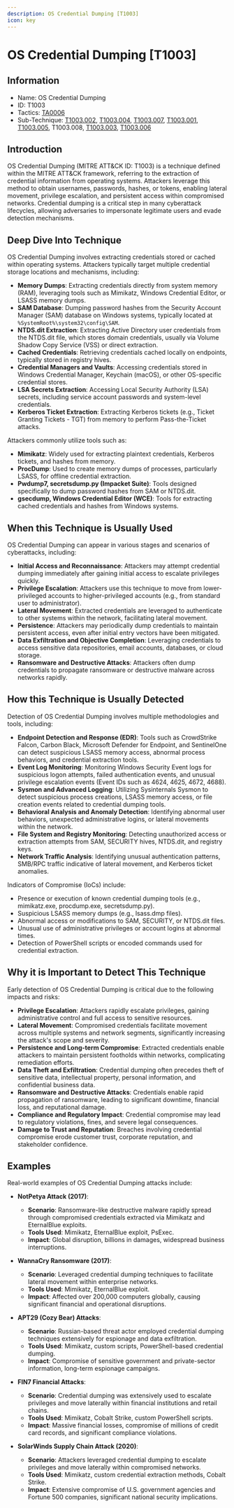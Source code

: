 ```yaml
---
description: OS Credential Dumping [T1003]
icon: key
---
```


# OS Credential Dumping [T1003]

## Information

- Name: OS Credential Dumping
- ID: T1003
- Tactics: [TA0006](../TA0006/TA0006.md)
- Sub-Technique: [T1003.002](./T1003.002.md), [T1003.004](./T1003.004.md), [T1003.007](./T1003.007.md), [T1003.001](./T1003.001.md), [T1003.005](./T1003.005.md), T1003.008, [T1003.003](./T1003.003.md), [T1003.006](./T1003.006.md)

## Introduction

OS Credential Dumping (MITRE ATT&CK ID: T1003) is a technique defined within the MITRE ATT&CK framework, referring to the extraction of credential information from operating systems. Attackers leverage this method to obtain usernames, passwords, hashes, or tokens, enabling lateral movement, privilege escalation, and persistent access within compromised networks. Credential dumping is a critical step in many cyberattack lifecycles, allowing adversaries to impersonate legitimate users and evade detection mechanisms.

## Deep Dive Into Technique

OS Credential Dumping involves extracting credentials stored or cached within operating systems. Attackers typically target multiple credential storage locations and mechanisms, including:

- **Memory Dumps**: Extracting credentials directly from system memory (RAM), leveraging tools such as Mimikatz, Windows Credential Editor, or LSASS memory dumps.
- **SAM Database**: Dumping password hashes from the Security Account Manager (SAM) database on Windows systems, typically located at `%SystemRoot%\system32\config\SAM`.
- **NTDS.dit Extraction**: Extracting Active Directory user credentials from the NTDS.dit file, which stores domain credentials, usually via Volume Shadow Copy Service (VSS) or direct extraction.
- **Cached Credentials**: Retrieving credentials cached locally on endpoints, typically stored in registry hives.
- **Credential Managers and Vaults**: Accessing credentials stored in Windows Credential Manager, Keychain (macOS), or other OS-specific credential stores.
- **LSA Secrets Extraction**: Accessing Local Security Authority (LSA) secrets, including service account passwords and system-level credentials.
- **Kerberos Ticket Extraction**: Extracting Kerberos tickets (e.g., Ticket Granting Tickets - TGT) from memory to perform Pass-the-Ticket attacks.

Attackers commonly utilize tools such as:

- **Mimikatz**: Widely used for extracting plaintext credentials, Kerberos tickets, and hashes from memory.
- **ProcDump**: Used to create memory dumps of processes, particularly LSASS, for offline credential extraction.
- **Pwdump7, secretsdump.py (Impacket Suite)**: Tools designed specifically to dump password hashes from SAM or NTDS.dit.
- **gsecdump, Windows Credential Editor (WCE)**: Tools for extracting cached credentials and hashes from Windows systems.

## When this Technique is Usually Used

OS Credential Dumping can appear in various stages and scenarios of cyberattacks, including:

- **Initial Access and Reconnaissance**: Attackers may attempt credential dumping immediately after gaining initial access to escalate privileges quickly.
- **Privilege Escalation**: Attackers use this technique to move from lower-privileged accounts to higher-privileged accounts (e.g., from standard user to administrator).
- **Lateral Movement**: Extracted credentials are leveraged to authenticate to other systems within the network, facilitating lateral movement.
- **Persistence**: Attackers may periodically dump credentials to maintain persistent access, even after initial entry vectors have been mitigated.
- **Data Exfiltration and Objective Completion**: Leveraging credentials to access sensitive data repositories, email accounts, databases, or cloud storage.
- **Ransomware and Destructive Attacks**: Attackers often dump credentials to propagate ransomware or destructive malware across networks rapidly.

## How this Technique is Usually Detected

Detection of OS Credential Dumping involves multiple methodologies and tools, including:

- **Endpoint Detection and Response (EDR)**: Tools such as CrowdStrike Falcon, Carbon Black, Microsoft Defender for Endpoint, and SentinelOne can detect suspicious LSASS memory access, abnormal process behaviors, and credential extraction tools.
- **Event Log Monitoring**: Monitoring Windows Security Event logs for suspicious logon attempts, failed authentication events, and unusual privilege escalation events (Event IDs such as 4624, 4625, 4672, 4688).
- **Sysmon and Advanced Logging**: Utilizing Sysinternals Sysmon to detect suspicious process creations, LSASS memory access, or file creation events related to credential dumping tools.
- **Behavioral Analysis and Anomaly Detection**: Identifying abnormal user behaviors, unexpected administrative logins, or lateral movements within the network.
- **File System and Registry Monitoring**: Detecting unauthorized access or extraction attempts from SAM, SECURITY hives, NTDS.dit, and registry keys.
- **Network Traffic Analysis**: Identifying unusual authentication patterns, SMB/RPC traffic indicative of lateral movement, and Kerberos ticket anomalies.

Indicators of Compromise (IoCs) include:

- Presence or execution of known credential dumping tools (e.g., mimikatz.exe, procdump.exe, secretsdump.py).
- Suspicious LSASS memory dumps (e.g., lsass.dmp files).
- Abnormal access or modifications to SAM, SECURITY, or NTDS.dit files.
- Unusual use of administrative privileges or account logins at abnormal times.
- Detection of PowerShell scripts or encoded commands used for credential extraction.

## Why it is Important to Detect This Technique

Early detection of OS Credential Dumping is critical due to the following impacts and risks:

- **Privilege Escalation**: Attackers rapidly escalate privileges, gaining administrative control and full access to sensitive resources.
- **Lateral Movement**: Compromised credentials facilitate movement across multiple systems and network segments, significantly increasing the attack's scope and severity.
- **Persistence and Long-term Compromise**: Extracted credentials enable attackers to maintain persistent footholds within networks, complicating remediation efforts.
- **Data Theft and Exfiltration**: Credential dumping often precedes theft of sensitive data, intellectual property, personal information, and confidential business data.
- **Ransomware and Destructive Attacks**: Credentials enable rapid propagation of ransomware, leading to significant downtime, financial loss, and reputational damage.
- **Compliance and Regulatory Impact**: Credential compromise may lead to regulatory violations, fines, and severe legal consequences.
- **Damage to Trust and Reputation**: Breaches involving credential compromise erode customer trust, corporate reputation, and stakeholder confidence.

## Examples

Real-world examples of OS Credential Dumping attacks include:

- **NotPetya Attack (2017)**:

  - **Scenario**: Ransomware-like destructive malware rapidly spread through compromised credentials extracted via Mimikatz and EternalBlue exploits.
  - **Tools Used**: Mimikatz, EternalBlue exploit, PsExec.
  - **Impact**: Global disruption, billions in damages, widespread business interruptions.

- **WannaCry Ransomware (2017)**:

  - **Scenario**: Leveraged credential dumping techniques to facilitate lateral movement within enterprise networks.
  - **Tools Used**: Mimikatz, EternalBlue exploit.
  - **Impact**: Affected over 200,000 computers globally, causing significant financial and operational disruptions.

- **APT29 (Cozy Bear) Attacks**:

  - **Scenario**: Russian-based threat actor employed credential dumping techniques extensively for espionage and data exfiltration.
  - **Tools Used**: Mimikatz, custom scripts, PowerShell-based credential dumping.
  - **Impact**: Compromise of sensitive government and private-sector information, long-term espionage campaigns.

- **FIN7 Financial Attacks**:

  - **Scenario**: Credential dumping was extensively used to escalate privileges and move laterally within financial institutions and retail chains.
  - **Tools Used**: Mimikatz, Cobalt Strike, custom PowerShell scripts.
  - **Impact**: Massive financial losses, compromise of millions of credit card records, and significant compliance violations.

- **SolarWinds Supply Chain Attack (2020)**:
  - **Scenario**: Attackers leveraged credential dumping to escalate privileges and move laterally within compromised networks.
  - **Tools Used**: Mimikatz, custom credential extraction methods, Cobalt Strike.
  - **Impact**: Extensive compromise of U.S. government agencies and Fortune 500 companies, significant national security implications.
